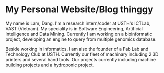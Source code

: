 # My Personal Website/Blog thinggy

My name is Lam, Dang. I'm a research intern/coder at USTH's ICTLab, VAST (Vietnam). My speciality is in Software Engineering, Artificial Intelligence and Data Mining. Currently I am working on a bioinformatic project, developing an engine to query from multiple genomics database.

Beside working in informatics, I am also the founder of a Fab Lab and Technology Club at USTH. Currently our fleet of machinary including 2 3D printers and several hand tools. Our projects currently including machine building projects and a hydroponic project.